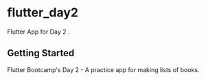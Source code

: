 # flutter_day2

Flutter App for Day 2 .

## Getting Started

Flutter Bootcamp's Day 2 - A practice app for making lists of books.